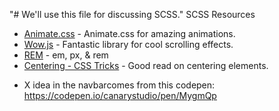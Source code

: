 "# We'll use this file for discussing SCSS." 
SCSS Resources
 * [Animate.css](https://daneden.github.io/animate.css/) - Animate.css for amazing animations.
 * [Wow.js](https://wowjs.uk/docs.html) - Fantastic library for cool scrolling effects.
 * [REM](https://snook.ca/archives/html_and_css/font-size-with-rem) - em, px, & rem
 * [Centering - CSS Tricks](https://css-tricks.com/centering-css-complete-guide/) - Good read on centering elements.

 - X idea in the navbarcomes from this codepen: https://codepen.io/canarystudio/pen/MygmQp